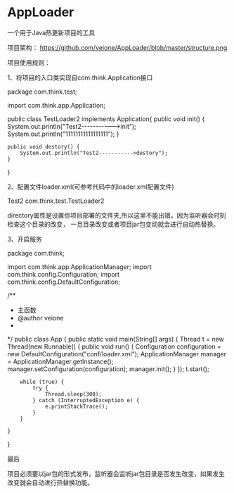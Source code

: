 # AppLoader
一个用于Java热更新项目的工具

项目架构：
https://github.com/veione/AppLoader/blob/master/structure.png

项目使用规则：

1、将项目的入口类实现自com.think.Application接口

package com.think.test;

import com.think.app.Application;

public class TestLoader2 implements Application{
    public void init() {
        System.out.println("Test2----------->init");
        System.out.println("11111111111111111");
    }

    public void destory() {
        System.out.println("Test2----------->destory");
    }
}



2、配置文件loader.xml(可参考代码中的loader.xml配置文件)
<?xml version="1.0" encoding="UTF-8"?>
<apps directory="apps/">
    <app>
        <name>Test2</name>
        <cls>com.think.test.TestLoader2</cls>
    </app>
</apps>

directory属性是设置你项目部署的文件夹,所以这里不能出错，因为监听器会时刻检查这个目录的改变，
一旦目录改变或者项目jar包变动就会进行自动热替换。


3、开启服务

package com.think;

import com.think.app.ApplicationManager;
import com.think.config.Configuration;
import com.think.config.DefaultConfiguration;

/**
 * 主函数
 * @author veione
 *
 */
public class App {
	public static void main(String[] args) {
		Thread t = new Thread(new Runnable() {
            public void run() {
            	Configuration configuration = new DefaultConfiguration("conf/loader.xml");
        		ApplicationManager manager = ApplicationManager.getInstance();
        		manager.setConfiguration(configuration);
        		manager.init();
            }
        });
        t.start();

        while (true) {
            try {
                Thread.sleep(300);
            } catch (InterruptedException e) {
                e.printStackTrace();
            }
        }
		
	}

}


最后

项目必须要以jar包的形式发布，监听器会监听jar包目录是否发生改变，如果发生改变就会自动进行热替换功能。

